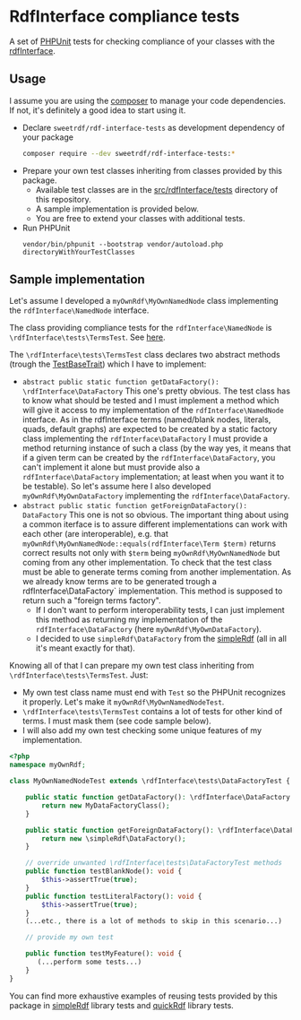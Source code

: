 # RdfInterface compliance tests

A set of [PHPUnit](https://phpunit.de/) tests for checking compliance of your classes with the [rdfInterface](https://github.com/sweetrdf/rdfInterface/).

## Usage

I assume you are using the [composer](https://getcomposer.org/) to manage your code dependencies.\
If not, it's definitely a good idea to start using it.

* Declare `sweetrdf/rdf-interface-tests` as development dependency of your package
  ```bash
  composer require --dev sweetrdf/rdf-interface-tests:*
  ```
* Prepare your own test classes inheriting from classes provided by this package.
    * Available test classes are in the [src/rdfInterface/tests](https://github.com/sweetrdf/rdfInterfaceTests/tree/master/src/rdfInterface/tests) directory of this repository.
    * A sample implementation is provided below.
    * You are free to extend your classes with additional tests.
* Run PHPUnit
  ```
  vendor/bin/phpunit --bootstrap vendor/autoload.php directoryWithYourTestClasses
  ```

## Sample implementation

Let's assume I developed a `myOwnRdf\MyOwnNamedNode` class implementing the `rdfInterface\NamedNode` interface.

The class providing compliance tests for the `rdfInterface\NamedNode` is `\rdfInterface\tests\TermsTest`. See [here](https://github.com/sweetrdf/rdfInterfaceTests/blob/master/src/rdfInterface/tests/TermsTest.php).

The `\rdfInterface\tests\TermsTest` class declares two abstract methods (trough the [TestBaseTrait](https://github.com/sweetrdf/rdfInterfaceTests/blob/master/src/rdfInterface/tests/TestBaseTrait.php)) which I have to implement:

* `abstract public static function getDataFactory(): \rdfInterface\DataFactory` 
  This one's pretty obvious. The test class has to know what should be tested and I must implement a method which will give it access to my implementation of the `rdfInterface\NamedNode` interface. 
  As in the rdfInterface terms (named/blank nodes, literals, quads, default graphs) are expected to be created by a static factory class implementing the `rdfInterface\DataFactory` I must provide a method returning instance of such a class (by the way yes, it means that if a given term can be created by the `rdfInterface\DataFactory`, you can't implement it alone but must provide also a `rdfInterface\DataFactory` implementation; at least when you want it to be testable). So let's assume here I also developed `myOwnRdf\MyOwnDataFactory` implementing the `rdfInterface\DataFactory`.
* `abstract public static function getForeignDataFactory(): DataFactory` 
  This one is not so obvious. The important thing about using a common iterface is to assure different implementations can work with each other (are interoperable), e.g. that `myOwnRdf\MyOwnNamedNode::equals(rdfInterface\Term $term)` returns correct results not only with `$term` being `myOwnRdf\MyOwnNamedNode` but coming from any other implementation.
  To check that the test class must be able to generate terms coming from another implementation.
  As we already know terms are to be generated trough a rdfInterface\DataFactory` implementation.
  This method is supposed to return such a "foreign terms factory".
    * If I don't want to perform interoperability tests, I can just implement this method as returning my implementation of the `rdfInterface\DataFactory` (here `myOwnRdf\MyOwnDataFactory`).
    * I decided to use `simpleRdf\DataFactory` from the [simpleRdf](https://github.com/sweetrdf/simpleRdf/) (all in all it's meant exactly for that).

Knowing all of that I can prepare my own test class inheriting from `\rdfInterface\tests\TermsTest`. Just:

* My own test class name must end with `Test` so the PHPUnit recognizes it properly. Let's make it `myOwnRdf\MyOwnNamedNodeTest`.
* `\rdfInterface\tests\TermsTest` contains a lot of tests for other kind of terms. I must mask them (see code sample below).
* I will also add my own test checking some unique features of my implementation.

```php
<?php
namespace myOwnRdf;

class MyOwnNamedNodeTest extends \rdfInterface\tests\DataFactoryTest {

    public static function getDataFactory(): \rdfInterface\DataFactory {
        return new MyDataFactoryClass();
    }

    public static function getForeignDataFactory(): \rdfInterface\DataFactory {
        return new \simpleRdf\DataFactory();
    }

    // override unwanted \rdfInterface\tests\DataFactoryTest methods
    public function testBlankNode(): void {
        $this->assertTrue(true);
    }
    public function testLiteralFactory(): void {
        $this->assertTrue(true);
    }
    (...etc., there is a lot of methods to skip in this scenario...)

    // provide my own test

    public function testMyFeature(): void {
       (...perform some tests...)
    }
}
```

You can find more exhaustive examples of reusing tests provided by this package in [simpleRdf](https://github.com/sweetrdf/simpleRdf/tree/master/tests) library tests and [quickRdf](https://github.com/sweetrdf/quickRdf/tree/master/tests) library tests.
